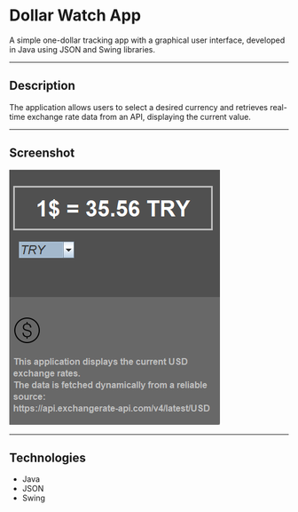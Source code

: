# Dollar Watch App

A simple one-dollar tracking app with a graphical user interface, developed in Java using JSON and Swing libraries.

---

## Description

The application allows users to select a desired currency and retrieves real-time exchange rate data from an API, displaying the current value.

---

## Screenshot

![Application Screenshot](DollarWatch/src/AppSS.png)

---

## Technologies

- Java
- JSON
- Swing

